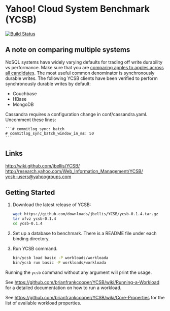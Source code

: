 Yahoo! Cloud System Benchmark (YCSB)
====================================
[![Build Status](https://travis-ci.org/brianfrankcooper/YCSB.png?branch=master)](https://travis-ci.org/brianfrankcooper/YCSB)

A note on comparing multiple systems
------------------------------------

NoSQL systems have widely varying defaults for trading off write durability vs performance.  Make sure that you are [comparing apples to apples across all candidates](http://www.datastax.com/dev/blog/how-not-to-benchmark-cassandra-a-case-study).  The most useful common denominator is synchronously durable writes.  The following YCSB clients have been verified to perform synchronously durable writes by default:

- Couchbase
- HBase
- MongoDB

Cassandra requires a configuration change in conf/cassandra.yaml.  Uncomment these lines:

    ```# commitlog_sync: batch
    # commitlog_sync_batch_window_in_ms: 50
    ```

Links
-----
http://wiki.github.com/jbellis/YCSB/  
http://research.yahoo.com/Web_Information_Management/YCSB/  
ycsb-users@yahoogroups.com  

Getting Started
---------------

1. Download the latest release of YCSB:

    ```sh
    wget https://github.com/downloads/jbellis/YCSB/ycsb-0.1.4.tar.gz
    tar xfvz ycsb-0.1.4
    cd ycsb-0.1.4
    ```
    
2. Set up a database to benchmark. There is a README file under each binding 
   directory.

3. Run YCSB command. 
    
    ```sh
    bin/ycsb load basic -P workloads/workloada
    bin/ycsb run basic -P workloads/workloada
    ```

  Running the `ycsb` command without any argument will print the usage. 
   
  See https://github.com/brianfrankcooper/YCSB/wiki/Running-a-Workload
  for a detailed documentation on how to run a workload.

  See https://github.com/brianfrankcooper/YCSB/wiki/Core-Properties for 
  the list of available workload properties.
